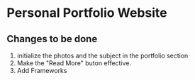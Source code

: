 # Personal Portfolio Website

## Changes to be done

1. initialize the photos and the subject in the portfolio section
2. Make the "Read More" buton effective.
3. Add Frameworks
